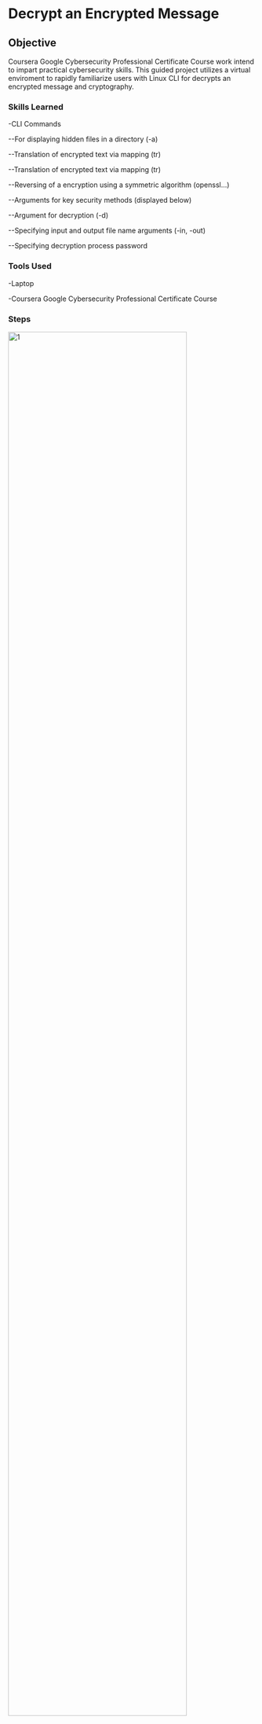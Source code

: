 # Decrypt an Encrypted Message
## Objective
Coursera Google Cybersecurity Professional Certificate Course work intend to impart practical cybersecurity skills. This guided project utilizes a virtual enviroment to rapidly familiarize users with Linux CLI for decrypts an encrypted message and cryptography.

### Skills Learned
-CLI Commands
<p>--For displaying hidden files in a directory (-a)</p>
<p>--Translation of encrypted text via mapping (tr)</p>
<p>--Translation of encrypted text via mapping (tr)</p>
<p>--Reversing of a encryption using a symmetric algorithm (openssl...)</p>
<p>--Arguments for key security methods (displayed below)</p>
<p>--Argument for decryption (-d)</p>
<p>--Specifying input and output file name arguments (-in, -out)</p>
<p>--Specifying decryption process password</p>


### Tools Used
-Laptop
<p>-Coursera Google Cybersecurity Professional Certificate Course</p>

### Steps
<img src="" style="width: 85%;" alt="1">
<p><i> </i></p>
